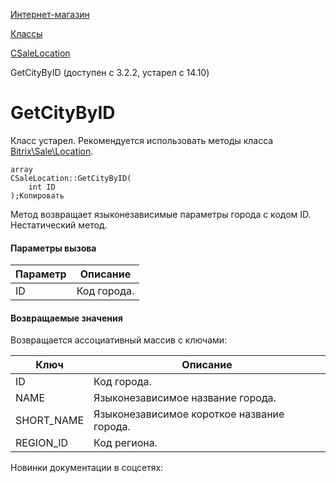 [Интернет-магазин](/api_help/sale/index.php)

[Классы](/api_help/sale/classes/index.php)

[CSaleLocation](/api_help/sale/classes/csalelocation/index.php)

GetCityByID (доступен с 3.2.2, устарел с 14.10)

GetCityByID
===========

Класс устарел. Рекомендуется использовать методы класса [Bitrix\Sale\Location](https://dev.1c-bitrix.ru/api_d7/bitrix/sale/classes/location/index.php).

```
array
CSaleLocation::GetCityByID(
	int ID
);Копировать
```

Метод возвращает языконезависимые параметры города с кодом ID. Нестатический метод.

#### Параметры вызова

| Параметр | Описание |
| --- | --- |
| ID | Код города. |

#### Возвращаемые значения

Возвращается ассоциативный массив с ключами:

| Ключ | Описание |
| --- | --- |
| ID | Код города. |
| NAME | Языконезависимое название города. |
| SHORT\_NAME | Языконезависимое короткое название города. |
| REGION\_ID | Код региона. |

Новинки документации в соцсетях: